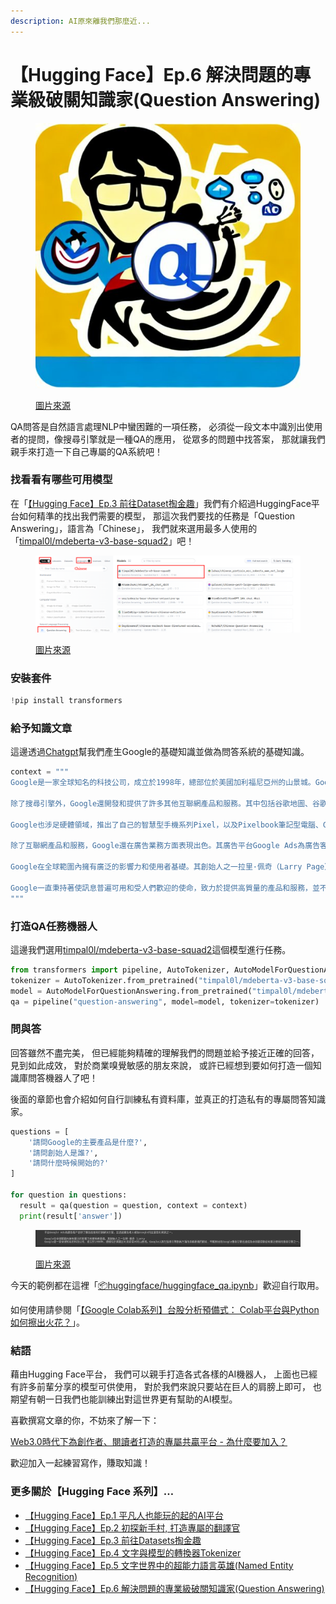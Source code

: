 ```yaml
---
description: AI原來離我們那麼近...
---
```


# 【Hugging Face】Ep.6 解決問題的專業級破關知識家(Question Answering)

<figure><img src="../.gitbook/assets/知識專家.jpeg" alt=""><figcaption><p><a href="https://vocus.cc/article/64ad426cfd89780001f0f010">圖片來源</a></p></figcaption></figure>

QA問答是自然語言處理NLP中蠻困難的一項任務， 必須從一段文本中識別出使用者的提問，像搜尋引擎就是一種QA的應用， 從眾多的問題中找答案， 那就讓我們親手來打造一下自己專屬的QA系統吧！

### 找看看有哪些可用模型

在「[【Hugging Face】Ep.3 前往Dataset掏金趣](https://vocus.cc/article/64a2c62afd897800018a8185)」我們有介紹過HuggingFace平台如何精準的找出我們需要的模型， 那這次我們要找的任務是「Question Answering」，語言為「Chinese」， 我們就來選用最多人使用的「[timpal0l/mdeberta-v3-base-squad2](https://huggingface.co/timpal0l/mdeberta-v3-base-squad2)」吧！

<figure><img src="../.gitbook/assets/找QA模型 (1).png" alt=""><figcaption><p><a href="https://vocus.cc/article/64ad426cfd89780001f0f010">圖片來源</a></p></figcaption></figure>

### 安裝套件

```python
!pip install transformers
```

### 給予知識文章

這邊透過[Chatgpt](https://chat.openai.com/)幫我們產生Google的基礎知識並做為問答系統的基礎知識。

```python
context = """
Google是一家全球知名的科技公司，成立於1998年，總部位於美國加利福尼亞州的山景城。Google以其在搜尋引擎技術方面的卓越表現而聞名，早期推出的Google搜尋引擎迅速成為全球最受歡迎和廣泛使用的搜尋引擎之一。

除了搜尋引擎外，Google還開發和提供了許多其他互聯網產品和服務。其中包括谷歌地圖、谷歌郵箱（Gmail）、谷歌翻譯、谷歌雲端硬碟（Google Drive）等。此外，Google還擁有Android操作系統，該操作系統目前是全球最受歡迎的移動操作系統之一。

Google也涉足硬體領域，推出了自己的智慧型手機系列Pixel，以及Pixelbook筆記型電腦、Google Home智慧音箱等產品。此外，Google還在人工智慧（AI）和機器學習領域投入了大量資源，並推出了許多與AI相關的產品和服務，如Google Assistant智慧助理和Google Lens圖像識別技術。

除了互聯網產品和服務，Google還在廣告業務方面表現出色。其廣告平台Google Ads為廣告客戶提供了廣告投放和行銷解決方案，並通過廣告收入成為Google的主要盈利來源之一。

Google在全球範圍內擁有廣泛的影響力和使用者基礎。其創始人之一拉里·佩奇（Larry Page）和謝爾蓋·布林（Sergey Brin）一直是科技行業的知名人物，Google也是全球最具價值的品牌之一。公司在全球各地設有辦事處和數據中心，員工遍布世界各地。

Google一直秉持著使訊息普遍可用和受人們歡迎的使命，致力於提供高質量的產品和服務，並不斷推動科技的創新和發展。
"""
```

### 打造QA任務機器人

這邊我們選用[timpal0l/mdeberta-v3-base-squad2](https://huggingface.co/timpal0l/mdeberta-v3-base-squad2)這個模型進行任務。

```python
from transformers import pipeline, AutoTokenizer, AutoModelForQuestionAnswering
tokenizer = AutoTokenizer.from_pretrained("timpal0l/mdeberta-v3-base-squad2")
model = AutoModelForQuestionAnswering.from_pretrained("timpal0l/mdeberta-v3-base-squad2")
qa = pipeline("question-answering", model=model, tokenizer=tokenizer)
```

### 問與答

回答雖然不盡完美， 但已經能夠精確的理解我們的問題並給予接近正確的回答， 見到如此成效， 對於商業嗅覺敏感的朋友來說， 或許已經想到要如何打造一個知識庫問答機器人了吧！

後面的章節也會介紹如何自行訓練私有資料庫，並真正的打造私有的專屬問答知識家。

```python
questions = [
    '請問Google的主要產品是什麼?',
    '請問創始人是誰?',
    '請問什麼時候開始的?'
]

for question in questions:
  result = qa(question = question, context = context)
  print(result['answer'])
```

<figure><img src="../.gitbook/assets/QA回答.png" alt=""><figcaption><p><a href="https://vocus.cc/article/64ad426cfd89780001f0f010">圖片來源</a></p></figcaption></figure>

今天的範例都在這裡「[📦huggingface/huggingface\_qa.ipynb](https://github.com/weihanchen/google-colab-python-learn/blob/main/jupyter-examples/huggingface/huggingface\_qa.ipynb)」歡迎自行取用。

如何使用請參閱「[【Google Colab系列】台股分析預備式： Colab平台與Python如何擦出火花？](https://www.potatomedia.co/s/aNLHZe3S)」。

### 結語

藉由Hugging Face平台， 我們可以親手打造各式各樣的AI機器人， 上面也已經有許多前輩分享的模型可供使用， 對於我們來說只要站在巨人的肩膀上即可， 也期望有朝一日我們也能訓練出對這世界更有幫助的AI模型。

喜歡撰寫文章的你，不妨來了解一下：

[Web3.0時代下為創作者、閱讀者打造的專屬共贏平台 - 為什麼要加入？](https://www.potatomedia.co/s/2PmFxsq)

歡迎加入一起練習寫作，賺取知識！



### 更多關於【Hugging Face 系列】…

* [【Hugging Face】Ep.1 平凡人也能玩的起的AI平台](https://vocus.cc/article/649d7961fd89780001b63b0a)
* [【Hugging Face】Ep.2 初探新手村, 打造專屬的翻譯官](https://vocus.cc/article/64a013ecfd89780001601391)
* [【Hugging Face】Ep.3 前往Datasets掏金趣](https://vocus.cc/article/64a2c62afd897800018a8185)
* [【Hugging Face】Ep.4 文字與模型的轉換器Tokenizer](https://vocus.cc/article/64a34d8dfd8978000190e556)
* [【Hugging Face】Ep.5 文字世界中的超能力語言英雄(Named Entity Recognition)](https://vocus.cc/article/64a42269fd89780001589eca)
* [【Hugging Face】Ep.6 解決問題的專業級破關知識家(Question Answering)](https://vocus.cc/article/64ad426cfd89780001f0f010)
